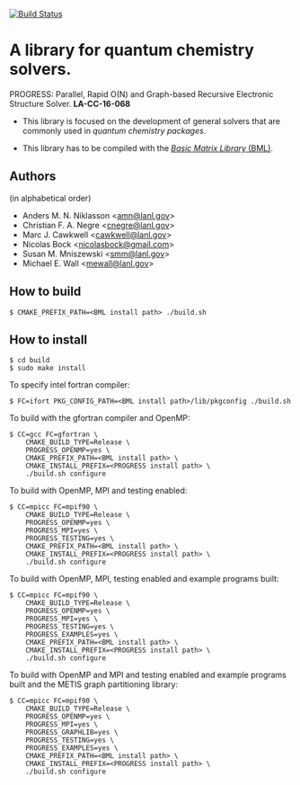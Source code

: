 [![Build Status](https://travis-ci.org/lanl/qmd-progress.svg?branch=master)](https://travis-ci.org/lanl/qmd-progress)

# A library for quantum chemistry solvers.

PROGRESS: Parallel, Rapid O(N) and Graph-based Recursive Electronic Structure
Solver. **LA-CC-16-068**

- This library is focused on the development of general solvers that are
  commonly used in _quantum chemistry packages_.

- This library has to be compiled with the [_Basic Matrix Library_
  (BML)](https://qmmd.github.io/bml/).

## Authors

(in alphabetical order)

- Anders M. N. Niklasson <<amn@lanl.gov>>
- Christian F. A. Negre <<cnegre@lanl.gov>>
- Marc J. Cawkwell <<cawkwell@lanl.gov>>
- Nicolas Bock <<nicolasbock@gmail.com>>
- Susan M. Mniszewski <<smm@lanl.gov>>
- Michael E. Wall <<mewall@lanl.gov>>

## How to build

    $ CMAKE_PREFIX_PATH=<BML install path> ./build.sh

## How to install

    $ cd build
    $ sudo make install

To specify intel fortran compiler:

    $ FC=ifort PKG_CONFIG_PATH=<BML install path>/lib/pkgconfig ./build.sh

To build with the gfortran compiler and OpenMP:

    $ CC=gcc FC=gfortran \
        CMAKE_BUILD_TYPE=Release \
        PROGRESS_OPENMP=yes \
        CMAKE_PREFIX_PATH=<BML install path> \
        CMAKE_INSTALL_PREFIX=<PROGRESS install path> \
        ./build.sh configure

To build with OpenMP, MPI and testing enabled:

    $ CC=mpicc FC=mpif90 \
        CMAKE_BUILD_TYPE=Release \
        PROGRESS_OPENMP=yes \
        PROGRESS_MPI=yes \
        PROGRESS_TESTING=yes \
        CMAKE_PREFIX_PATH=<BML install path> \
        CMAKE_INSTALL_PREFIX=<PROGRESS install path> \
        ./build.sh configure

To build with OpenMP, MPI, testing enabled and example programs built:

	$ CC=mpicc FC=mpif90 \
	    CMAKE_BUILD_TYPE=Release \
	    PROGRESS_OPENMP=yes \
	    PROGRESS_MPI=yes \
	    PROGRESS_TESTING=yes \
	    PROGRESS_EXAMPLES=yes \
	    CMAKE_PREFIX_PATH=<BML install path> \
	    CMAKE_INSTALL_PREFIX=<PROGRESS install path> \
	    ./build.sh configure

To build with OpenMP and MPI and testing enabled and example programs built
and the METIS graph partitioning library:

	$ CC=mpicc FC=mpif90 \
	    CMAKE_BUILD_TYPE=Release \
	    PROGRESS_OPENMP=yes \
	    PROGRESS_MPI=yes \
	    PROGRESS_GRAPHLIB=yes \
	    PROGRESS_TESTING=yes \
	    PROGRESS_EXAMPLES=yes \
	    CMAKE_PREFIX_PATH=<BML install path> \
	    CMAKE_INSTALL_PREFIX=<PROGRESS install path> \
	    ./build.sh configure
